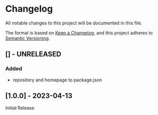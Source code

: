 # Changelog

All notable changes to this project will be documented in this file.

The format is based on [Keep a Changelog](https://keepachangelog.com/en/1.0.0/),
and this project adheres to [Semantic Versioning](https://semver.org/spec/v2.0.0.html).

## [] - UNRELEASED

### Added

- repository and homepage to package.json

## [1.0.0] - 2023-04-13

Initial Release

